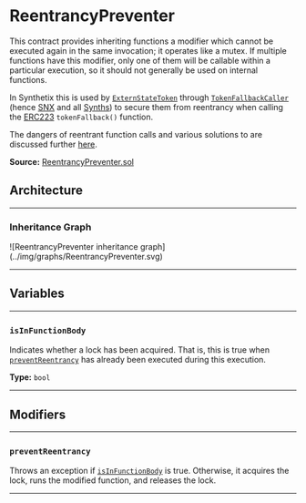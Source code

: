 # ReentrancyPreventer

This contract provides inheriting functions a modifier which cannot be executed again in the same invocation; it operates like a mutex. If multiple functions have this modifier, only one of them will be callable within a particular execution, so it should not generally be used on internal functions.

In Synthetix this is used by [`ExternStateToken`](ExternStateToken.md) through [`TokenFallbackCaller`](TokenFallbackCaller.md) (hence [SNX](Synthetix.md) and all [Synths](Synth.md)) to secure them from reentrancy when calling the [ERC223](https://github.com/ethereum/EIPs/issues/223) `tokenFallback()` function.

The dangers of reentrant function calls and various solutions to are discussed further [here](https://github.com/ethereum/wiki/wiki/Safety#reentrancy).

**Source:** [ReentrancyPreventer.sol](https://github.com/Synthetixio/synthetix/blob/master/contracts/ReentrancyPreventer.sol)

## Architecture

---

### Inheritance Graph

<centered-image>
    ![ReentrancyPreventer inheritance graph](../img/graphs/ReentrancyPreventer.svg)
</centered-image>

---

## Variables

---

### `isInFunctionBody`

Indicates whether a lock has been acquired. That is, this is true when [`preventReentrancy`](#preventreentrancy) has already been executed during this execution.

**Type:** `bool`

---

## Modifiers

---

### `preventReentrancy`

Throws an exception if [`isInFunctionBody`](#isinfunctionbody) is true.
Otherwise, it acquires the lock, runs the modified function, and releases the lock.

---
